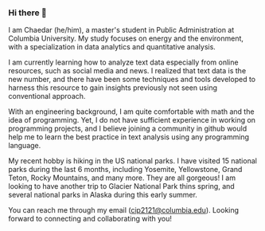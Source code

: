 ### Hi there 👋

I am Chaedar (he/him), a master's student in Public Administration at Columbia University. My study focuses on energy and the environment,
with a specialization in data analytics and quantitative analysis.

I am currently learning how to analyze text data especially from online resources, such as social media and news. I realized that text data 
is the new number, and there have been some techniques and tools developed to harness this resource to gain insights previously not seen 
using conventional approach.

With an engineering background, I am quite comfortable with math and the idea of programming. Yet, I do not have sufficient experience in
working on programming projects, and I believe joining a community in github would help me to learn the best practice in text analysis 
using any programming language.

My recent hobby is hiking in the US national parks. I have visited 15 national parks during the last 6 months, including Yosemite, Yellowstone,
Grand Teton, Rocky Mountains, and many more. They are all gorgeous! I am looking to have another trip to Glacier National Park thins spring,
and several national parks in Alaska during this early summer.

You can reach me through my email (cip2121@columbia.edu). Looking forward to connecting and collaborating with you!

<!--
**cip2121/cip2121** is a ✨ _special_ ✨ repository because its `README.md` (this file) appears on your GitHub profile.

